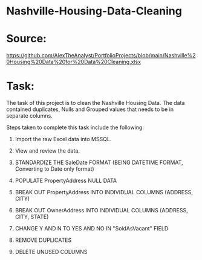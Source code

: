# Nashville-Housing-Data-Cleaning

# Source:
https://github.com/AlexTheAnalyst/PortfolioProjects/blob/main/Nashville%20Housing%20Data%20for%20Data%20Cleaning.xlsx

# Task:
The task of this project is to clean the Nashville Housing Data. 
The data contained duplicates, Nulls and Grouped values that needs to be in separate columns.

Steps taken to complete this task include the following:

1. Import the raw Excel data into MSSQL.

2. View and review the data.

3. STANDARDIZE THE SaleDate FORMAT (BEING DATETIME FORMAT, Converting to Date only format)

4. POPULATE PropertyAddress NULL DATA

5. BREAK OUT PropertyAddress INTO INDIVIDUAL COLUMNS (ADDRESS, CITY)

6. BREAK OUT OwnerAddress INTO INDIVIDUAL COLUMNS (ADDRESS, CITY, STATE) 

7. CHANGE Y AND N TO YES AND NO IN "SoldAsVacant" FIELD

8. REMOVE DUPLICATES 

9. DELETE UNUSED COLUMNS
